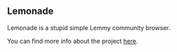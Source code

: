 ## Lemonade

Lemonade is a stupid simple Lemmy community browser.

You can find more info about the project [here](https://lemonade.sonnet.io/about).